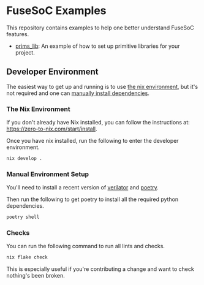 # FuseSoC Examples

This repository contains examples to help one better understand FuseSoC features.

- [prims_lib](./prims_lib): An example of how to set up primitive libraries for your project.


## Developer Environment

The easiest way to get up and running is to use [the nix environment](#the-nix-environment),
but it's not required and one can [manually install dependencies](#manual-environment-setup).

### The Nix Environment

If you don't already have Nix installed,
you can follow the instructions at: <https://zero-to-nix.com/start/install>.

Once you have nix installed, run the following to enter the developer environment.

```sh
nix develop .
```

### Manual Environment Setup

You'll need to install a recent version of [verilator](https://www.veripool.org/verilator/)
and [poetry](https://python-poetry.org/).

Then run the following to get poetry to install all the required python dependencies.

```sh
poetry shell
```


### Checks

You can run the following command to run all lints and checks.

```sh
nix flake check
```

This is especially useful if you're contributing a change and want to check nothing's been broken.
